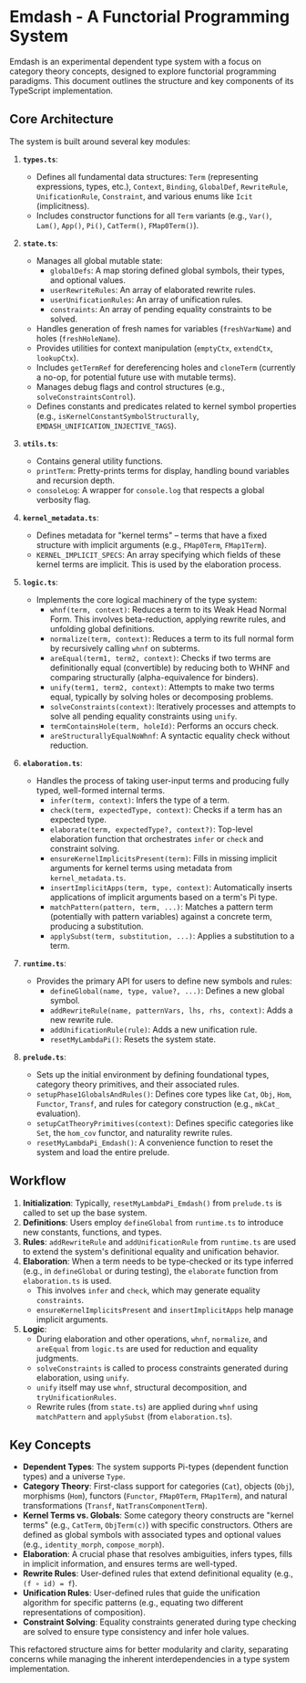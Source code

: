 # Emdash - A Functorial Programming System

Emdash is an experimental dependent type system with a focus on category theory concepts, designed to explore functorial programming paradigms. This document outlines the structure and key components of its TypeScript implementation.

## Core Architecture

The system is built around several key modules:

1.  **`types.ts`**:
    *   Defines all fundamental data structures: `Term` (representing expressions, types, etc.), `Context`, `Binding`, `GlobalDef`, `RewriteRule`, `UnificationRule`, `Constraint`, and various enums like `Icit` (implicitness).
    *   Includes constructor functions for all `Term` variants (e.g., `Var()`, `Lam()`, `App()`, `Pi()`, `CatTerm()`, `FMap0Term()`).

2.  **`state.ts`**:
    *   Manages all global mutable state:
        *   `globalDefs`: A map storing defined global symbols, their types, and optional values.
        *   `userRewriteRules`: An array of elaborated rewrite rules.
        *   `userUnificationRules`: An array of unification rules.
        *   `constraints`: An array of pending equality constraints to be solved.
    *   Handles generation of fresh names for variables (`freshVarName`) and holes (`freshHoleName`).
    *   Provides utilities for context manipulation (`emptyCtx`, `extendCtx`, `lookupCtx`).
    *   Includes `getTermRef` for dereferencing holes and `cloneTerm` (currently a no-op, for potential future use with mutable terms).
    *   Manages debug flags and control structures (e.g., `solveConstraintsControl`).
    *   Defines constants and predicates related to kernel symbol properties (e.g., `isKernelConstantSymbolStructurally`, `EMDASH_UNIFICATION_INJECTIVE_TAGS`).

3.  **`utils.ts`**:
    *   Contains general utility functions.
    *   `printTerm`: Pretty-prints terms for display, handling bound variables and recursion depth.
    *   `consoleLog`: A wrapper for `console.log` that respects a global verbosity flag.

4.  **`kernel_metadata.ts`**:
    *   Defines metadata for "kernel terms" – terms that have a fixed structure with implicit arguments (e.g., `FMap0Term`, `FMap1Term`).
    *   `KERNEL_IMPLICIT_SPECS`: An array specifying which fields of these kernel terms are implicit. This is used by the elaboration process.

5.  **`logic.ts`**:
    *   Implements the core logical machinery of the type system:
        *   `whnf(term, context)`: Reduces a term to its Weak Head Normal Form. This involves beta-reduction, applying rewrite rules, and unfolding global definitions.
        *   `normalize(term, context)`: Reduces a term to its full normal form by recursively calling `whnf` on subterms.
        *   `areEqual(term1, term2, context)`: Checks if two terms are definitionally equal (convertible) by reducing both to WHNF and comparing structurally (alpha-equivalence for binders).
        *   `unify(term1, term2, context)`: Attempts to make two terms equal, typically by solving holes or decomposing problems.
        *   `solveConstraints(context)`: Iteratively processes and attempts to solve all pending equality constraints using `unify`.
        *   `termContainsHole(term, holeId)`: Performs an occurs check.
        *   `areStructurallyEqualNoWhnf`: A syntactic equality check without reduction.

6.  **`elaboration.ts`**:
    *   Handles the process of taking user-input terms and producing fully typed, well-formed internal terms.
        *   `infer(term, context)`: Infers the type of a term.
        *   `check(term, expectedType, context)`: Checks if a term has an expected type.
        *   `elaborate(term, expectedType?, context?)`: Top-level elaboration function that orchestrates `infer` or `check` and constraint solving.
        *   `ensureKernelImplicitsPresent(term)`: Fills in missing implicit arguments for kernel terms using metadata from `kernel_metadata.ts`.
        *   `insertImplicitApps(term, type, context)`: Automatically inserts applications of implicit arguments based on a term's Pi type.
        *   `matchPattern(pattern, term, ...)`: Matches a pattern term (potentially with pattern variables) against a concrete term, producing a substitution.
        *   `applySubst(term, substitution, ...)`: Applies a substitution to a term.

7.  **`runtime.ts`**:
    *   Provides the primary API for users to define new symbols and rules:
        *   `defineGlobal(name, type, value?, ...)`: Defines a new global symbol.
        *   `addRewriteRule(name, patternVars, lhs, rhs, context)`: Adds a new rewrite rule.
        *   `addUnificationRule(rule)`: Adds a new unification rule.
        *   `resetMyLambdaPi()`: Resets the system state.

8.  **`prelude.ts`**:
    *   Sets up the initial environment by defining foundational types, category theory primitives, and their associated rules.
    *   `setupPhase1GlobalsAndRules()`: Defines core types like `Cat`, `Obj`, `Hom`, `Functor`, `Transf`, and rules for category construction (e.g., `mkCat_` evaluation).
    *   `setupCatTheoryPrimitives(context)`: Defines specific categories like `Set`, the `hom_cov` functor, and naturality rewrite rules.
    *   `resetMyLambdaPi_Emdash()`: A convenience function to reset the system and load the entire prelude.

## Workflow

1.  **Initialization**: Typically, `resetMyLambdaPi_Emdash()` from `prelude.ts` is called to set up the base system.
2.  **Definitions**: Users employ `defineGlobal` from `runtime.ts` to introduce new constants, functions, and types.
3.  **Rules**: `addRewriteRule` and `addUnificationRule` from `runtime.ts` are used to extend the system's definitional equality and unification behavior.
4.  **Elaboration**: When a term needs to be type-checked or its type inferred (e.g., in `defineGlobal` or during testing), the `elaborate` function from `elaboration.ts` is used.
    *   This involves `infer` and `check`, which may generate equality `constraints`.
    *   `ensureKernelImplicitsPresent` and `insertImplicitApps` help manage implicit arguments.
5.  **Logic**:
    *   During elaboration and other operations, `whnf`, `normalize`, and `areEqual` from `logic.ts` are used for reduction and equality judgments.
    *   `solveConstraints` is called to process constraints generated during elaboration, using `unify`.
    *   `unify` itself may use `whnf`, structural decomposition, and `tryUnificationRules`.
    *   Rewrite rules (from `state.ts`) are applied during `whnf` using `matchPattern` and `applySubst` (from `elaboration.ts`).

## Key Concepts

*   **Dependent Types**: The system supports Pi-types (dependent function types) and a universe `Type`.
*   **Category Theory**: First-class support for categories (`Cat`), objects (`Obj`), morphisms (`Hom`), functors (`Functor`, `FMap0Term`, `FMap1Term`), and natural transformations (`Transf`, `NatTransComponentTerm`).
*   **Kernel Terms vs. Globals**: Some category theory constructs are "kernel terms" (e.g., `CatTerm`, `ObjTerm(c)`) with specific constructors. Others are defined as global symbols with associated types and optional values (e.g., `identity_morph`, `compose_morph`).
*   **Elaboration**: A crucial phase that resolves ambiguities, infers types, fills in implicit information, and ensures terms are well-typed.
*   **Rewrite Rules**: User-defined rules that extend definitional equality (e.g., `(f ∘ id) = f`).
*   **Unification Rules**: User-defined rules that guide the unification algorithm for specific patterns (e.g., equating two different representations of composition).
*   **Constraint Solving**: Equality constraints generated during type checking are solved to ensure type consistency and infer hole values.

This refactored structure aims for better modularity and clarity, separating concerns while managing the inherent interdependencies in a type system implementation.